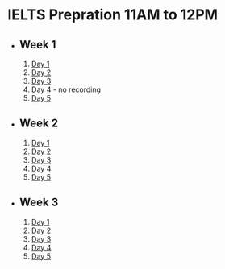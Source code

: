 # IELTS Prepration 11AM to 12PM

- ## Week 1

   1. [Day 1](https://www.facebook.com/iCodeguru/videos/380734067660732)
   2. [Day 2](https://www.facebook.com/iCodeguru/videos/336208425846222)
   3. [Day 3](https://www.facebook.com/iCodeguru/videos/1061529388305776)
   4. Day 4 - no recording
   5. [Day 5](https://www.facebook.com/iCodeguru/videos/870432921206849)

- ## Week 2

   1. [Day 1](https://www.facebook.com/iCodeguru/videos/909259867212804)
   2. [Day 2](https://www.facebook.com/iCodeguru/videos/1278323692844530)
   3. [Day 3](https://www.facebook.com/iCodeguru/videos/915608969995471)
   4. [Day 4](https://www.facebook.com/iCodeguru/videos/1000387341436685)
   5. [Day 5](https://www.facebook.com/iCodeguru/videos/3273424862960841)

- ## Week 3

   1. [Day 1](https://web.facebook.com/iCodeguru/videos/1416549932284684)
   2. [Day 2](https://www.facebook.com/iCodeguru/videos/349299764394874)
   3. [Day 3]()
   4. [Day 4]()
   5. [Day 5]()

<!-- - ## Week 

   1. [Day 1]()
   2. [Day 2]()
   3. [Day 3]()
   4. [Day 4]()
   5. [Day 5]() -->
